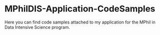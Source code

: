 # MPhilDIS-Application-CodeSamples

Here you can find code samples attached to my application for the MPhil in Data Intensive Science program.
